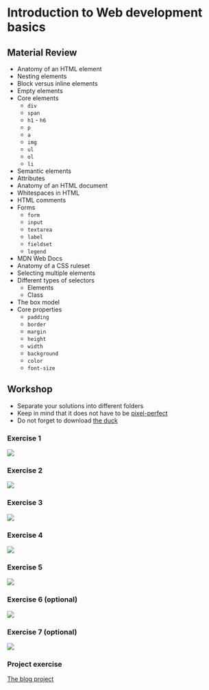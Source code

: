 # Introduction to Web development basics

## Material Review

- Anatomy of an HTML element
- Nesting elements
- Block versus inline elements
- Empty elements
- Core elements
  - `div`
  - `span`
  - `h1` - `h6`
  - `p`
  - `a`
  - `img`
  - `ul`
  - `ol`
  - `li`
- Semantic elements
- Attributes
- Anatomy of an HTML document
- Whitespaces in HTML
- HTML comments
- Forms
  - `form`
  - `input`
  - `textarea`
  - `label`
  - `fieldset`
  - `legend`
- MDN Web Docs
- Anatomy of a CSS ruleset
- Selecting multiple elements
- Different types of selectors
  - Elements
  - Class
- The box model
- Core properties
  - `padding`
  - `border`
  - `margin`
  - `height`
  - `width`
  - `background`
  - `color`
  - `font-size`

## Workshop

- Separate your solutions into different folders
- Keep in mind that it does not have to be [pixel-perfect](http://lmgtfy.com/?q=What+does+%22pixel+perfect%22+mean%3F)
- Do not forget to download [the duck](assets/the-duck.png)

### Exercise 1

![](assets/exercise-01.png)

### Exercise 2

![](assets/exercise-02.png)

### Exercise 3

![](assets/exercise-03.png)

### Exercise 4

![](assets/exercise-04.png)

### Exercise 5

![](assets/exercise-05.png)

### Exercise 6 (optional)

![](assets/exercise-06.png)

### Exercise 7 (optional)

![](assets/exercise-07.png)

### Project exercise

[The blog project](blog-project.md)
